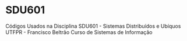 # SDU601

Códigos Usados na Disciplina SDU601 - Sistemas Distribuídos e Ubíquos
UTFPR - Francisco Beltrão
Curso de Sistemas de Informação